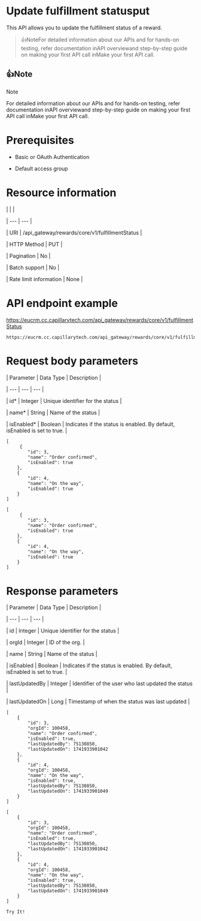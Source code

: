 # Update fulfillment statusput

This API allows you to update the fulfillment status of a reward.

> 👍NoteFor detailed information about our APIs and for hands-on testing, refer documentation inAPI overviewand  step-by-step guide on making your first API call inMake your first API call.

## 👍Note

Note

For detailed information about our APIs and for hands-on testing, refer documentation inAPI overviewand  step-by-step guide on making your first API call inMake your first API call.

# Prerequisites

- Basic or OAuth Authentication

- Default access group

# Resource information

|  |  |

| --- | --- |

| URI | /api_gateway/rewards/core/v1/fulfillmentStatus |

| HTTP Method | PUT |

| Pagination | No |

| Batch support | No |

| Rate limit information | None |



# API endpoint example

https://eucrm.cc.capillarytech.com/api_gateway/rewards/core/v1/fulfillmentStatus

```
https://eucrm.cc.capillarytech.com/api_gateway/rewards/core/v1/fulfillmentStatus
```

# Request body parameters

| Parameter | Data Type | Description |

| --- | --- | --- |

| id* | Integer | Unique identifier for the status |

| name* | String | Name of the status |

| isEnabled* | Boolean | Indicates if the status is enabled. By default, isEnabled is set to true. |



```
[
     {
        "id": 3,
        "name": "Order confirmed",
        "isEnabled": true
    },
    {
        "id": 4,
        "name": "On the way",
        "isEnabled": true
    }
]
```

```
[
     {
        "id": 3,
        "name": "Order confirmed",
        "isEnabled": true
    },
    {
        "id": 4,
        "name": "On the way",
        "isEnabled": true
    }
]
```

# Response parameters

| Parameter | Data Type | Description |

| --- | --- | --- |

| id | Integer | Unique identifier for the status |

| orgId | Integer | ID of the org. |

| name | String | Name of the status |

| isEnabled | Boolean | Indicates if the status is enabled. By default, isEnabled is set to true. |

| lastUpdatedBy | Integer | Identifier of the user who last updated the status |

| lastUpdatedOn | Long | Timestamp of when the status was last updated |



```
[
    {
        "id": 3,
        "orgId": 100458,
        "name": "Order confirmed",
        "isEnabled": true,
        "lastUpdatedBy": 75130850,
        "lastUpdatedOn": 1741933901042
    },
    {
        "id": 4,
        "orgId": 100458,
        "name": "On the way",
        "isEnabled": true,
        "lastUpdatedBy": 75130850,
        "lastUpdatedOn": 1741933901049
    }
]
```

```
[
    {
        "id": 3,
        "orgId": 100458,
        "name": "Order confirmed",
        "isEnabled": true,
        "lastUpdatedBy": 75130850,
        "lastUpdatedOn": 1741933901042
    },
    {
        "id": 4,
        "orgId": 100458,
        "name": "On the way",
        "isEnabled": true,
        "lastUpdatedBy": 75130850,
        "lastUpdatedOn": 1741933901049
    }
]
```

`Try It!`